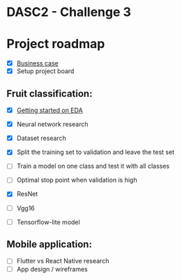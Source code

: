 # DASC2 - Challenge 3

# Project roadmap

 * [x] [Business case](https://github.com/nickdevvv/DASC2-challenge3/blob/main/docs/Business%20case%20-%20DASC2.pdf)
 * [x] Setup project board

## Fruit classification:

 * [x] [Getting started on EDA](https://github.com/nickdevvv/DASC2-challenge3/blob/main/notebooks/fruits360-eda.ipynb)
 * [x] Neural network research
 * [x] Dataset research
 * [x] Split the training set to validation and leave the test set
 * [ ] Train a model on one class and test it with all classes
 * [ ] Optimal stop point when validation is high
 * [x] ResNet
 * [ ] Vgg16
 * [ ] Tensorflow-lite model
 

 
 ## Mobile application:
 
 * [ ] Flutter vs React Native research
 * [ ] App design / wireframes
